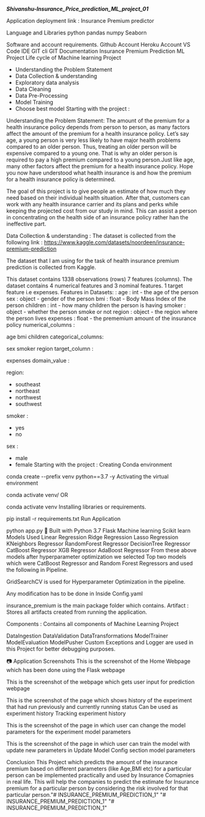 ***Shivanshu-Insurance_Price_prediction_ML_project_01***

Application deployment link :
Insurance Premium predictor

Language and Libraries
python pandas numpy  Seaborn 

Software and account requirements.
Github Account
Heroku Account
VS Code IDE
GIT cli
GIT Documentation
Insurance Premium Prediction ML Project
Life cycle of Machine learning Project

* Understanding the Problem Statement
* Data Collection & understanding
* Exploratory data analysis
* Data Cleaning
* Data Pre-Processing
* Model Training 
* Choose best model
Starting with the project :

Understanding the Problem Statement:
The amount of the premium for a health insurance policy depends from person to person, as many factors affect the amount of the premium for a health insurance policy. Let’s say age, a young person is very less likely to have major health problems compared to an older person. Thus, treating an older person will be expensive compared to a young one. That is why an older person is required to pay a high premium compared to a young person.Just like age, many other factors affect the premium for a health insurance policy. Hope you now have understood what health insurance is and how the premium for a health insurance policy is determined.

The goal of this project is to give people an estimate of how much they need based on their individual health situation. After that, customers can work with any health insurance carrier and its plans and perks while keeping the projected cost from our study in mind. This can assist a person in concentrating on the health side of an insurance policy rather han the ineffective part.

Data Collection & understanding :
The dataset is collected from the following link : https://www.kaggle.com/datasets/noordeen/insurance-premium-prediction

The dataset that I am using for the task of health insurance premium prediction is collected from Kaggle.

This dataset contains 1338 observations (rows)
7 features (columns).
The dataset contains 4 numerical features and 3 nominal features.
1 target feature i.e expenses.
Features in Datasets: :
age : int - the age of the person
sex : object - gender of the person
bmi : float - Body Mass Index of the person
children : int - how many children the person is having
smoker : object - whether the person smoke or not
region : object - the region where the person lives
expenses : float - the prememium amount of the insurance policy
numerical_columns :

age
bmi
children
categorical_columns:

sex
smoker
region
target_column :

expenses
domain_value :

region:
  - southeast
  - northeast
  - northwest
  - southwest

smoker :
  - yes
  - no

sex :
- male
- female
Starting with the project :
Creating Conda environment

conda create --prefix venv python==3.7 -y
Activating the virtual environment

conda activate venv/
OR

conda activate venv
Installing libraries or requirements.

pip install -r requirements.txt
Run Application

python app.py
🔧 Built with
Python 3.7
Flask
Machine learning
Scikit learn
Models Used
Linear Regression
Ridge Regression
Lasso Regression
KNeighbors Regressor
RandomForest Regressor
DecisionTree Regressor
CatBoost Regressor
XGB Regressor
AdaBoost Regressor
From these above models after hyperparameter optimization we selected Top two models which were CatBoost Regressor and Random Forest Regressors and used the following in Pipeline.

GridSearchCV is used for Hyperparameter Optimization in the pipeline.

Any modification has to be done in Inside Config.yaml

insurance_premium is the main package folder which contains.
Artifact : Stores all artifacts created from running the application.

Components : Contains all components of Machine Learning Project

DataIngestion
DataValidation
DataTransformations
ModelTrainer
ModelEvaluation
ModelPusher
Custom Exceptions and Logger are used in this Project for better debugging purposes.

📷 Application Screenshots
This is the screenshot of the Home Webpage which has been done using the Flask
webpage

This is the screenshot of the webpage which gets user input for prediction
webpage

This is the screenshot of the page which shows history of the experiment that had run previously and currently running status
Can be used as experiment history Tracking
experiment history

This is the screenshot of the page in which user can change the model parameters for the experiment
model parameters

This is the screenshot of the page in which user can train the model with update new parameters in Update Model Config section
model parameters

Conclusion
This Project which predicts the amount of the insurance premium based on different parameters (like Age,BMI etc) for a particular person can be implemented practically and used by Insurance Comapnies in real life. This will help the companies to predict the estimate for Insurance premium for a particular person by considering the risk involved for that particular person."# INSURANCE_PREMIUM_PREDICTION_1" 
"# INSURANCE_PREMIUM_PREDICTION_1" 
"# INSURANCE_PREMIUM_PREDICTION_1" 
